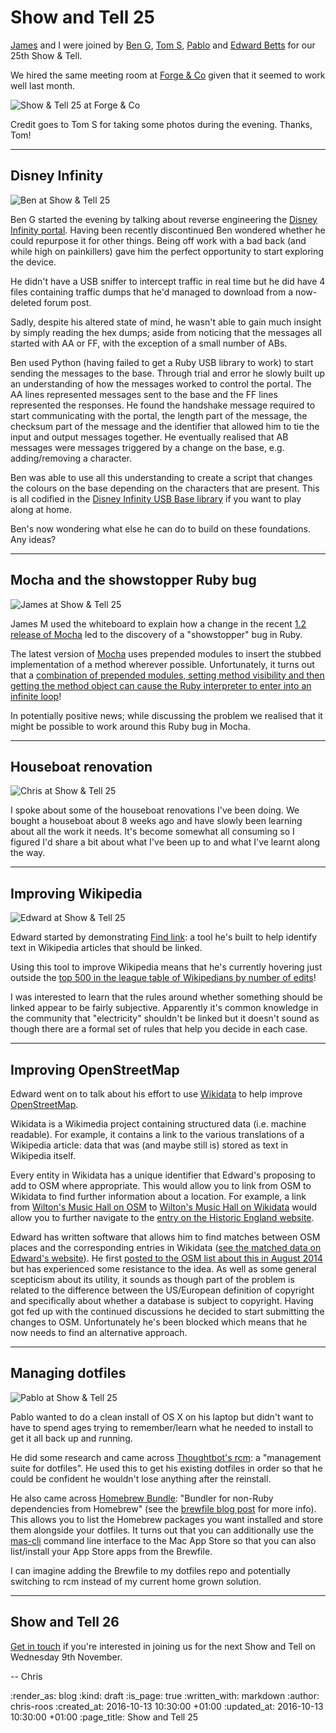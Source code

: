 Show and Tell 25
================

[James][james-mead] and I were joined by [Ben G][ben-griffiths], [Tom S][tom-stuart], [Pablo][pablo-manrubia] and [Edward Betts][edward-betts] for our 25th Show & Tell.

We hired the same meeting room at [Forge & Co][forge-and-co] given that it seemed to work well last month.

![Show & Tell 25 at Forge & Co](/images/blog/2016-10-12-show-and-tell-25-group.jpg)

Credit goes to Tom S for taking some photos during the evening. Thanks, Tom!

[ben-griffiths]: https://twitter.com/beng
[edward-betts]: http://edwardbetts.com/
[forge-and-co]: http://forgeandco.co.uk/
[james-mead]: /james-mead
[pablo-manrubia]: http://pmanrubia.info/
[tom-stuart]: http://codon.com/

---

## Disney Infinity

![Ben at Show & Tell 25](/images/blog/2016-10-12-show-and-tell-25-ben.jpg)

Ben G started the evening by talking about reverse engineering the [Disney Infinity portal][disney-infinity]. Having been recently discontinued Ben wondered whether he could repurpose it for other things. Being off work with a bad back (and while high on painkillers) gave him the perfect opportunity to start exploring the device.

He didn't have a USB sniffer to intercept traffic in real time but he did have 4 files containing traffic dumps that he'd managed to download from a now-deleted forum post.

Sadly, despite his altered state of mind, he wasn't able to gain much insight by simply reading the hex dumps; aside from noticing that the messages all started with AA or FF, with the exception of a small number of ABs.

Ben used Python (having failed to get a Ruby USB library to work) to start sending the messages to the base. Through trial and error he slowly built up an understanding of how the messages worked to control the portal. The AA lines represented messages sent to the base and the FF lines represented the responses. He found the handshake message required to start communicating with the portal, the length part of the message, the checksum part of the message and the identifier that allowed him to tie the input and output messages together. He eventually realised that AB messages were messages triggered by a change on the base, e.g. adding/removing a character.

Ben was able to use all this understanding to create a script that changes the colours on the base depending on the characters that are present. This is all codified in the [Disney Infinity USB Base library][di-usb-library] if you want to play along at home.

Ben's now wondering what else he can do to build on these foundations. Any ideas?

[disney-infinity]: https://en.wikipedia.org/wiki/Disney_Infinity
[di-usb-library]: https://github.com/techbelly/di-usb-library

---

## Mocha and the showstopper Ruby bug

![James at Show & Tell 25](/images/blog/2016-10-12-show-and-tell-25-james.jpg)

James M used the whiteboard to explain how a change in the recent [1.2 release of Mocha][mocha-1-2] led to the discovery of a "showstopper" bug in Ruby.

The latest version of [Mocha][mocha] uses prepended modules to insert the stubbed implementation of a method wherever possible. Unfortunately, it turns out that a [combination of prepended modules, setting method visibility and then getting the method object can cause the Ruby interpreter to enter into an infinite loop][ruby-bug-12832]!

In potentially positive news; while discussing the problem we realised that it might be possible to work around this Ruby bug in Mocha.

[mocha]: https://github.com/freerange/mocha
[mocha-1-2]: https://github.com/freerange/mocha/commit/fdbbc058eb15f11681208dccf86510e8d920982e
[ruby-bug-12832]: https://bugs.ruby-lang.org/issues/12832

---

## Houseboat renovation

![Chris at Show & Tell 25](/images/blog/2016-10-12-show-and-tell-25-chris.jpg)

I spoke about some of the houseboat renovations I've been doing. We bought a houseboat about 8 weeks ago and have slowly been learning about all the work it needs. It's become somewhat all consuming so I figured I'd share a bit about what I've been up to and what I've learnt along the way.

---

## Improving Wikipedia

![Edward at Show & Tell 25](/images/blog/2016-10-12-show-and-tell-25-edward.jpg)

Edward started by demonstrating [Find link][find-link]: a tool he's built to help identify text in Wikipedia articles that should be linked.

Using this tool to improve Wikipedia means that he's currently hovering just outside the [top 500 in the league table of Wikipedians by number of edits][wikipedia-edit-league-table]!

I was interested to learn that the rules around whether something should be linked appear to be fairly subjective. Apparently it's common knowledge in the community that "electricity" shouldn't be linked but it doesn't sound as though there are a formal set of rules that help you decide in each case.

[find-link]: http://edwardbetts.com/find_link
[wikipedia-edit-league-table]: https://en.wikipedia.org/wiki/Wikipedia:List_of_Wikipedians_by_number_of_edits#1.E2.80.931000

---

## Improving OpenStreetMap

Edward went on to talk about his effort to use [Wikidata][wikidata] to help improve [OpenStreetMap][osm].

Wikidata is a Wikimedia project containing structured data (i.e. machine readable). For example, it contains a link to the various translations of a Wikipedia article: data that was (and maybe still is) stored as text in Wikipedia itself.

Every entity in Wikidata has a unique identifier that Edward's proposing to add to OSM where appropriate. This would allow you to link from OSM to Wikidata to find further information about a location. For example, a link from [Wilton's Music Hall on OSM][wiltons-osm] to [Wilton's Music Hall on Wikidata][wiltons-wikidata] would allow you to further navigate to the [entry on the Historic England website][wiltons-historic-england].

Edward has written software that allows him to find matches between OSM places and the corresponding entries in Wikidata ([see the matched data on Edward's website][edward-betts-osm-wikidata]). He first [posted to the OSM list about this in August 2014][osm-mailing-list-post] but has experienced some resistance to the idea. As well as some general scepticism about its utility, it sounds as though part of the problem is related to the difference between the US/European definition of copyright and specifically about whether a database is subject to copyright. Having got fed up with the continued discussions he decided to start submitting the changes to OSM. Unfortunately he's been blocked which means that he now needs to find an alternative approach.

[edward-betts-osm-wikidata]: http://edwardbetts.com/osm-wikidata/
[osm]: https://www.openstreetmap.org/
[osm-mailing-list-post]: https://lists.openstreetmap.org/pipermail/talk/2014-August/070617.html
[wikidata]: https://www.wikidata.org/
[wiltons-historic-england]: https://www.historicengland.org.uk/listing/the-list/list-entry/1065173
[wiltons-osm]: https://www.openstreetmap.org/way/264532955
[wiltons-wikidata]: https://www.wikidata.org/wiki/Q8023341

---

## Managing dotfiles

![Pablo at Show & Tell 25](/images/blog/2016-10-12-show-and-tell-25-pablo.jpg)

Pablo wanted to do a clean install of OS X on his laptop but didn't want to have to spend ages trying to remember/learn what he needed to install to get it all back up and running.

He did some research and came across [Thoughtbot's rcm][rcm]: a "management suite for dotfiles". He used this to get his existing dotfiles in order so that he could be confident he wouldn't lose anything after the reinstall.

He also came across [Homebrew Bundle][homebrew-bundle]: "Bundler for non-Ruby dependencies from Homebrew" (see the [brewfile blog post][brewfile-blog-post] for more info). This allows you to list the Homebrew packages you want installed and store them alongside your dotfiles. It turns out that you can additionally use the [mas-cli][mas-cli] command line interface to the Mac App Store so that you can also list/install your App Store apps from the Brewfile.

I can imagine adding the Brewfile to my dotfiles repo and potentially switching to rcm instead of my current home grown solution.

[homebrew-bundle]: https://github.com/Homebrew/homebrew-bundle
[rcm]: https://robots.thoughtbot.com/rcm-for-rc-files-in-dotfiles-repos
[brewfile-blog-post]: https://robots.thoughtbot.com/brewfile-a-gemfile-but-for-homebrew
[mas-cli]: https://github.com/mas-cli/mas

---

## Show and Tell 26

[Get in touch][contact] if you're interested in joining us for the next Show and Tell on Wednesday 9th November.

-- Chris

[contact]: /contact

:render_as: blog
:kind: draft
:is_page: true
:written_with: markdown
:author: chris-roos
:created_at: 2016-10-13 10:30:00 +01:00
:updated_at: 2016-10-13 10:30:00 +01:00
:page_title: Show and Tell 25
